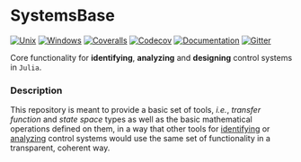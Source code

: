 # SystemsBase

[![Unix][unix-img]][unix-link]
[![Windows][win-img]][win-link]
[![Coveralls][ca-img]][ca-link]
[![Codecov][cc-img]][cc-link]
[![Documentation][docs-latest-img]][docs-latest-link]
[![Gitter][gitter-img]][gitter-link]

[unix-img]: https://img.shields.io/travis/JuliaSystems/SystemsBase.jl/master.svg?label=unix
[unix-link]: https://travis-ci.org/JuliaSystems/SystemsBase.jl
[win-img]: https://img.shields.io/appveyor/ci/aytekinar/systemsbase-jl/master.svg?label=windows
[win-link]: https://ci.appveyor.com/project/aytekinar/systemsbase-jl/branch/master
[ca-img]: https://img.shields.io/coveralls/JuliaSystems/SystemsBase.jl/master.svg?label=coveralls
[ca-link]: https://coveralls.io/github/JuliaSystems/SystemsBase.jl?branch=master
[cc-img]: https://img.shields.io/codecov/c/github/JuliaSystems/SystemsBase.jl/master.svg?label=codecov
[cc-link]: https://codecov.io/gh/JuliaSystems/SystemsBase.jl?branch=master
[docs-latest-img]: https://img.shields.io/badge/documentation-latest-blue.svg?colorB=1954a6
[docs-latest-link]: https://systemsbase.readthedocs.io/en/latest
[gitter-img]: https://img.shields.io/gitter/room/JuliaSystems/SystemsBase.jl.svg?colorB=1954a6
[gitter-link]: https://gitter.im/JuliaSystems

Core functionality for **identifying**, **analyzing** and **designing** control
systems in `Julia`.

### Description

This repository is meant to provide a basic set of tools, *i.e.*, *transfer
function* and *state space* types as well as the basic mathematical operations
defined on them, in a way that other tools for [identifying][juliasys-sysid] or [analyzing][juliasys-ct] control systems would use the same set of functionality
in a transparent, coherent way.

[juliasys-sysid]: https://github.com/JuliaSystems/IdentificationToolbox.jl
[juliasys-ct]: https://github.com/JuliaSystems/ControlToolbox.jl
